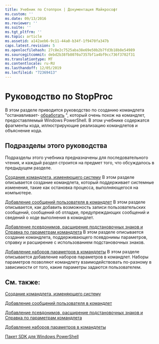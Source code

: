 ```yaml
---
title: Учебник по Стоппрок | Документация Майкрософт
ms.custom: ''
ms.date: 09/13/2016
ms.reviewer: ''
ms.suite: ''
ms.tgt_pltfrm: ''
ms.topic: article
ms.assetid: a142aeb6-9c11-44a0-b34f-1f9470fa347b
caps.latest.revision: 5
ms.openlocfilehash: 27c8e2c7525aba38e69e50b2b7fd3b18b8e54989
ms.sourcegitcommit: debd2b38fb8070a7357bf1a4bf9cc736f3702f31
ms.translationtype: MT
ms.contentlocale: ru-RU
ms.lasthandoff: 12/05/2019
ms.locfileid: "72369413"
---
```

# <a name="stopproc-tutorial"></a>Руководство по StopProc

В этом разделе приводится руководство по созданию командлета "останавливает- [обработать](/powershell/module/Microsoft.PowerShell.Management/Stop-Process) ", который очень похож на командлет, предоставляемый Windows PowerShell. В этом учебнике содержатся фрагменты кода, иллюстрирующие реализацию командлетов и объяснение кода.

## <a name="topics-in-this-tutorial"></a>Подразделы этого руководства

Подразделы этого учебника предназначены для последовательного чтения, и каждый раздел строится на предмет того, что обсуждалось в предыдущем разделе.

[Создание командлета, изменяющего систему](./creating-a-cmdlet-that-modifies-the-system.md) В этом разделе описывается создание командлета, который поддерживает системные изменения, такие как остановка процесса, выполняющегося на компьютере.

[Добавление сообщений пользователя в командлет](./adding-user-messages-to-your-cmdlet.md) В этом разделе описывается, как добавить возможность записи пользовательских сообщений, сообщений об отладке, предупреждающих сообщений и сведений о ходе выполнения в командлет.

[Добавление псевдонимов, расширение подстановочных знаков и Справка по параметрам командлета](./adding-aliases-wildcard-expansion-and-help-to-cmdlet-parameters.md) В этом разделе описывается создание командлета, поддерживающего псевдонимы параметров, справку и расширение с использованием подстановочных знаков.

[Добавление наборов параметров в командлеты](./adding-parameter-sets-to-a-cmdlet.md) В этом разделе описывается добавление наборов параметров в командлет. Наборы параметров позволяют командлету взаимодействовать по-разному в зависимости от того, какие параметры задаются пользователем.

## <a name="see-also"></a>См. также:

[Создание командлета, изменяющего систему](./creating-a-cmdlet-that-modifies-the-system.md)

[Добавление сообщений пользователя в командлет](./adding-user-messages-to-your-cmdlet.md)

[Добавление псевдонимов, расширение подстановочных знаков и Справка по параметрам командлета](./adding-aliases-wildcard-expansion-and-help-to-cmdlet-parameters.md)

[Добавление наборов параметров в командлеты](./adding-parameter-sets-to-a-cmdlet.md)

[Пакет SDK для Windows PowerShell](../windows-powershell-reference.md)
